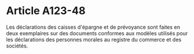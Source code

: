 # Article A123-48

Les déclarations des caisses d'épargne et de prévoyance sont faites en deux exemplaires sur des documents conformes aux modèles utilisés pour les déclarations des personnes morales au registre du commerce et des sociétés.

